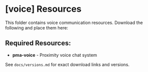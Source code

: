 # [voice] Resources

This folder contains voice communication resources. Download the following and place them here:

## Required Resources:
- **pma-voice** - Proximity voice chat system

See `docs/versions.md` for exact download links and versions.












